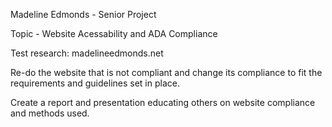 Madeline Edmonds - Senior Project

Topic - Website Acessability and ADA Compliance

Test research: madelineedmonds.net

Re-do the website that is not compliant and change its compliance to fit the requirements and guidelines set in place.

Create a report and presentation educating others on website compliance and methods used.